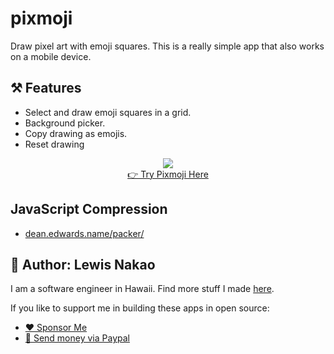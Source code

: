 # pixmoji
Draw pixel art with emoji squares. This is a really simple app that also works on a mobile device.

## ⚒️ Features

* Select and draw emoji squares in a grid.
* Background picker.
* Copy drawing as emojis.
* Reset drawing

<p align="center">
  <img src="https://lewdev.github.io/apps/pixmoji/img/banner-1200x630.png"/><br/>
  <a href="https://lewdev.github.io/apps/pixmoji">👉 Try Pixmoji Here</a><br/>
</p>

## JavaScript Compression

* [dean.edwards.name/packer/](http://dean.edwards.name/packer/)

## 👤 Author: Lewis Nakao
I am a software engineer in Hawaii. Find more stuff I made [here](https://lewdev.github.io).

If you like to support me in building these apps in open source:

* [❤️ Sponsor Me](https://github.com/sponsors/lewdev)
* [💸 Send money via Paypal](https://paypal.me/lewisnakao)
